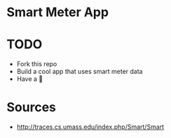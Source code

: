 # Smart Meter App

# TODO

* Fork this repo
* Build a cool app that uses smart meter data
* Have a 🍺

# Sources

* http://traces.cs.umass.edu/index.php/Smart/Smart
